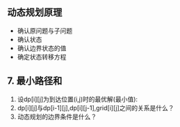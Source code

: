 ## 动态规划原理

* 确认原问题与子问题
* 确认状态
* 确认边界状态的值
* 确定状态转移方程

## 7. 最小路径和

1. 设dp[i][j]为到达位置(i,j)时的最优解(最小值):
2. dp[i][j]与dp[i-1][j],dp[i][j-1],grid[i][j]之间的关系是什么？
3. 动态规划的边界条件是什么？